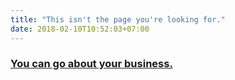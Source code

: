 ```yaml
---
title: "This isn't the page you're looking for."
date: 2018-02-10T10:52:03+07:00
---
```


### [You can go about your business.](/)